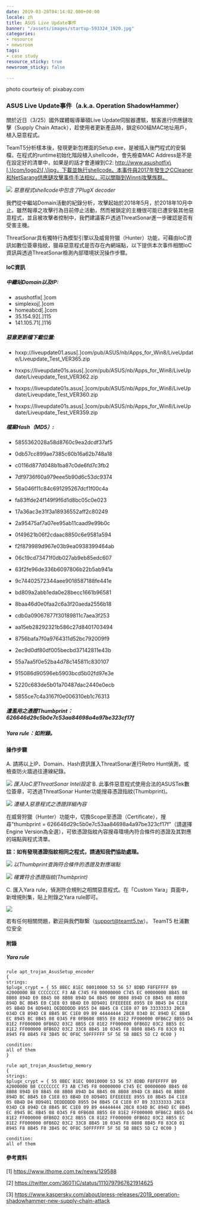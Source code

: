 ```yaml
---
date: 2019-03-28T04:14:02.000+00:00
locale: zh
title: ASUS Live Update事件
banner: "/assets/images/startup-593324_1920.jpg"
categories:
- resource
- newsroom
tags:
- case study
resource_sticky: true
newsroom_sticky: false

---
```

photo courtesy of: pixabay.com

### ASUS Live Update事件（a.k.a. Operation ShadowHammer）

關於近日（3/25）國外媒體報導華碩Live Update伺服器遭駭，駭客進行供應鏈攻擊（Supply Chain Attack），趁使用者更新產品時，鎖定600組MAC地址用戶，植入惡意程式。

TeamT5分析樣本後，發現更新包裡面的Setup.exe，是被插入後門程式的安裝檔，在程式的runtime初始化階段植入shellcode，會先檢查MAC Address是不是在設定好的清單中，如果是的話才會連線到C2: http://www.asushotfix\[.\]com/logo2\[.\]jpg，下載並執行shellcode。本事件與2017年發生之CCleaner和NetSarang供應鏈攻擊事件手法相似，可以關聯到Winnti攻擊族群。

![](/assets/images/02_01.png)
_惡意程式shellcode中包含了PlugX decoder_

我們從中繼站Domain活動的紀錄分析，攻擊起始於2018年5月，於2018年10月中止。雖然報導之攻擊行為目前停止活動，然而被鎖定的主機很可能已遭安裝其他惡意程式，並且被攻擊者控制中，我們建議客戶透過ThreatSonar進一步確認是否有受害主機。

ThreatSonar具有獨特行為模型引擎以及威脅狩獵（Hunter）功能，可藉由IoC資訊如數位簽章指紋，獵尋惡意程式是否存在內網端點，以下提供本次事件相關IoC資訊與透過ThreatSonar檢測內部環境狀況操作步驟。

#### IoC資訊

##### 中繼站Domain以及IP:
  * asushotfix\[.\]com
  * simplexoj\[.\]com
  * homeabcd\[.\]com
  * 35.154.92\[.\]115
  * 141.105.71\[.\]116
       
       
##### 惡意更新檔下載位置:
* hxxp://liveupdate01.asus\[.\]com/pub/ASUS/nb/Apps_for_Win8/LiveUpdate/Liveupdate_Test_VER365.zip

* hxxps://liveupdate01s.asus\[.\]com/pub/ASUS/nb/Apps_for_Win8/LiveUpdate/Liveupdate_Test_VER362.zip

* hxxps://liveupdate01s.asus\[.\]com/pub/ASUS/nb/Apps_for_Win8/LiveUpdate/Liveupdate_Test_VER360.zip

* hxxps://liveupdate01s.asus\[.\]com/pub/ASUS/nb/Apps_for_Win8/LiveUpdate/Liveupdate_Test_VER359.zip

##### 檔案Hash（MD5）:

* 5855362028a58d8760c9ea2dcdf37af5

* 0db57cc899ae7385c60b16a62b748a18

* c0116d877d048b1ba87c0de6fd7c3fb2

* 7df9736f60a979eee5b90d6c53dc9374

* 56a046f11c84c691295267dcf1f00c4a

* fa83ffde24f149f9f6d1d8bc05c0e023

* 17a36ac3e31f3a18936552aff2c80249

* 2a95475af7a07ee95ab11caad9e99b0c

* 0f49621b06f2cdaac8850c6e9581a594

* f2f879989d967e03b9ea0938399464ab

* 06c19cd73471f0db027ab9eb85edc607

* 63f2fe96de336b6097806b22b5ab941a

* 9c74402572344aee9018587188fe441e

* bd809a2abb1eda0e28becc1661b96581

* 8baa46d0e0faa2c6a3f20aeda2556b18

* cdb0a09067877f30189811c7aea3f253

* aa15eb28292321b586c27d8401703494

* 8756bafa7f0a9764311d52bc792009f9

* 2ec9d0df80df005becbd37142811e43b

* 55a7aa5f0e52ba4d78c145811c830107

* 915086d90596eb5903bcd5b02fd97e3e

* 5220c683de5b01a70487dac2440e0ecb

* 5855ce7c4a3167f0e006310eb1c76313

##### 遭濫用之憑證Thumbprint：626646d29c5b0e7c53aa84698a4a97be323cf17f
##### Yara rule：如附錄。

#### 操作步驟

A. 請將以上IP、Domain、Hash資訊匯入ThreatSonar進行Retro Hunt偵測，或檢查防火牆過往連線紀錄。

   ![](/assets/images/02_02.png)
   _匯入IoC至ThreatSonar Intel設定_
B. 此事件惡意程式使用合法的ASUSTek數位簽章，可透過ThreatSonar Hunter功能搜尋憑證指紋(Thumbprint)。

   ![](/assets/images/02_03.png)
   _遭植入惡意程式之憑證詳細內容_

在威脅狩獵（Hunter）功能中，切換Scope至憑證（Certificate），搜尋"thumbprint = 626646d29c5b0e7c53aa84698a4a97be323cf17f"（請選擇Engine Version為全選），可依憑證指紋內容搜尋環境內符合條件的憑證及其對應的端點與程式清單。

**註：如有發現憑證指紋相同之程式，請通知我們協助處理。**

![](/assets/images/02_04.png)
_以Thumbprint查詢符合條件的憑證及對應端點_

![](/assets/images/02_05.png)
_確實符合憑證指紋(Thumbprint)_

C. 匯入Yara rule，偵測符合規則之相關惡意程式。在「Custom Yara」頁面中，新增規則集，貼上附錄之Yara rule即可。

   ![](/assets/images/02_06.png)

   若有任何相關問題，歡迎與我們聯繫（support@teamt5.tw）。
   TeamT5 杜浦數位安全

#### 附錄

##### Yara rule

    rule apt_trojan_AsusSetup_encoder
    {
    strings:
    $plugx_crypt = { 55 8BEC 81EC 08010000 53 56 57 8DBD F8FEFFFF B9 42000000 B8 CCCCCCCC F3 AB C745 F8 00000000 C745 EC 00000000 8B45 08 8B08 894D E0 8B45 08 8B08 894D D4 8B45 08 8B08 894D C8 8B45 08 8B08 894D BC 8B45 E0 C1E8 03 8B4D E0 8D9401 EFEEEEEE 8955 E0 8B45 D4 C1E8 05 8B4D D4 8D9401 DEDDDDDD 8955 D4 8B45 C8 C1E0 07 B9 33333333 2BC8 034D C8 894D C8 8B45 BC C1E0 09 B9 44444444 2BC8 034D BC 894D EC 8B45 EC 8945 BC 8B45 08 0345 F8 0FB608 8B55 E0 81E2 FF000000 0FB6C2 8B55 D4 81E2 FF000000 0FB6D2 03C2 8B55 C8 81E2 FF000000 0FB6D2 03C2 8B55 EC 81E2 FF000000 0FB6D2 03C2 33C8 8B45 10 0345 F8 8808 8B45 F8 83C0 01 8945 F8 8B45 F8 3B45 0C 0F8C 50FFFFFF 5F 5E 5B 8BE5 5D C2 0C00 }
    
    condition:
    all of them
    }
    
    rule apt_trojan_AsusSetup_memory
    {
    strings:
    $plugx_crypt = { 55 8BEC 81EC 08010000 53 56 57 8DBD F8FEFFFF B9 42000000 B8 CCCCCCCC F3 AB C745 F8 00000000 C745 EC 00000000 8B45 08 8B08 894D E0 8B45 08 8B08 894D D4 8B45 08 8B08 894D C8 8B45 08 8B08 894D BC 8B45 E0 C1E8 03 8B4D E0 8D9401 EFEEEEEE 8955 E0 8B45 D4 C1E8 05 8B4D D4 8D9401 DEDDDDDD 8955 D4 8B45 C8 C1E0 07 B9 33333333 2BC8 034D C8 894D C8 8B45 BC C1E0 09 B9 44444444 2BC8 034D BC 894D EC 8B45 EC 8945 BC 8B45 08 0345 F8 0FB608 8B55 E0 81E2 FF000000 0FB6C2 8B55 D4 81E2 FF000000 0FB6D2 03C2 8B55 C8 81E2 FF000000 0FB6D2 03C2 8B55 EC 81E2 FF000000 0FB6D2 03C2 33C8 8B45 10 0345 F8 8808 8B45 F8 83C0 01 8945 F8 8B45 F8 3B45 0C 0F8C 50FFFFFF 5F 5E 5B 8BE5 5D C2 0C00 }
    
    condition:
    all of them
    

#### 參考資料

\[1\] https://www.ithome.com.tw/news/129588

\[2\] https://twitter.com/360TIC/status/1110797967621914625

\[3\] https://www.kaspersky.com/about/press-releases/2019_operation-shadowhammer-new-supply-chain-attack